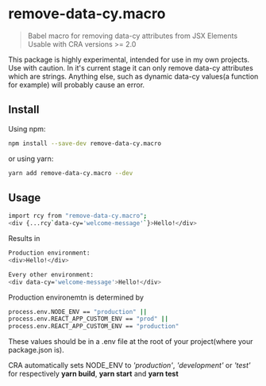 # remove-data-cy.macro

> Babel macro for removing data-cy attributes from JSX Elements\
> Usable with CRA versions >= 2.0

This package is highly experimental, intended for use in my own projects.
Use with caution. In it's current stage it can only remove data-cy attributes which are strings.
Anything else, such as dynamic data-cy values(a function for example) will probably cause an error.

## Install

Using npm:

```sh
npm install --save-dev remove-data-cy.macro
```

or using yarn:

```sh
yarn add remove-data-cy.macro --dev
```

## Usage

```sh
import rcy from "remove-data-cy.macro";
<div {...rcy`data-cy='welcome-message'`}>Hello!</div>
```

Results in

```sh
Production environment:
<div>Hello!</div>

Every other environment:
<div data-cy='welcome-message'>Hello!</div>
```

Production environemtn is determined by

```sh
process.env.NODE_ENV == "production" ||
process.env.REACT_APP_CUSTOM_ENV == "prod" ||
process.env.REACT_APP_CUSTOM_ENV == "production"
```

These values should be in a .env file at the root of your project(where your package.json is).

CRA automatically sets NODE_ENV to _'production'_, _'development'_ or _'test'_ for respectively **yarn build**, **yarn start** and **yarn test**
